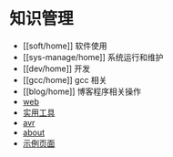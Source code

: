 # 知识管理

* [[soft/home]] 软件使用
* [[sys-manage/home]] 系统运行和维护
* [[dev/home]] 开发 
* [[gcc/home]] gcc 相关
* [[blog/home]] 博客程序相关操作
* [web](web/home) 
* [实用工具](utility/index) 
* [avr](avr/home) 
* [about](about) 
* [示例页面](test/home)